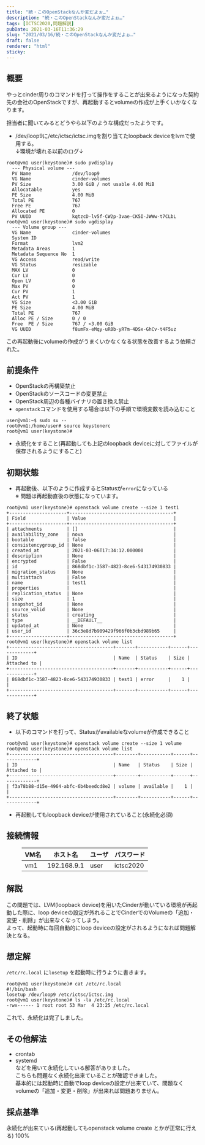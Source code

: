 ```yaml
---
title: "続・このOpenStackなんか変だよぉ…"
description: "続・このOpenStackなんか変だよぉ…"
tags: [ICTSC2020,問題解説]
pubDate: 2021-03-16T11:36:29
slug: "2021/03/16/続・このOpenStackなんか変だよぉ…"
draft: false
renderer: "html"
sticky: 
---
```



<h2>概要</h2>



<p>やっとcinder周りのコマンドを打って操作をすることが出来るようになった契約先の会社のOpenStackですが、再起動するとvolumeの作成が上手くいかなくなります。</p>



<p>担当者に聞いてみるとどうやら以下のような構成だったようです。</p>



<ul><li>/dev/loop9に/etc/ictsc/ictsc.imgを割り当てたloopback deviceをlvmで使用する。<br>
↓環境が壊れる以前のログ↓</li></ul>


<div class="wp-block-syntaxhighlighter-code "><pre class="brush: plain; title: ; title: ; notranslate" title=""><code>root@vm1 user(keystone)# sudo pvdisplay
  --- Physical volume ---
  PV Name               /dev/loop9
  VG Name               cinder-volumes
  PV Size               3.00 GiB / not usable 4.00 MiB
  Allocatable           yes
  PE Size               4.00 MiB
  Total PE              767
  Free PE               767
  Allocated PE          0
  PV UUID               kqtzcD-lv5f-CW2p-3vae-CK5I-JWWw-t7CLbL
root@vm1 user(keystone)# sudo vgdisplay
  --- Volume group ---
  VG Name               cinder-volumes
  System ID
  Format                lvm2
  Metadata Areas        1
  Metadata Sequence No  1
  VG Access             read/write
  VG Status             resizable
  MAX LV                0
  Cur LV                0
  Open LV               0
  Max PV                0
  Cur PV                1
  Act PV                1
  VG Size               &lt;3.00 GiB
  PE Size               4.00 MiB
  Total PE              767
  Alloc PE / Size       0 / 0
  Free  PE / Size       767 / &lt;3.00 GiB
  VG UUID               f8umFx-eMqy-uR0b-yR7m-4DSx-GhCv-t4F5uz</code></pre></div>


<p>この再起動後にvolumeの作成がうまくいかなくなる状態を改善するよう依頼された。</p>



<h2>前提条件</h2>



<ul><li>OpenStackの再構築禁止</li><li>OpenStackのソースコードの変更禁止</li><li>OpenStack周辺の各種バイナリの置き換え禁止</li><li><code>openstack</code>コマンドを使用する場合は以下の手順で環境変数を読み込むこと</li></ul>


<div class="wp-block-syntaxhighlighter-code "><pre class="brush: plain; title: ; title: ; notranslate" title=""><code>user@vm1:~$ sudo su --
root@vm1:/home/user# source keystonerc
root@vm1 user(keystone)#</code></pre></div>


<ul><li>永続化をすること(再起動しても上記のloopback deviceに対してファイルが保存されるようにすること)</li></ul>



<h2>初期状態</h2>



<ul><li>再起動後、以下のように作成するとStatusが<code>error</code>になっている<br>
※ 問題は再起動直後の状態になっています。 </li></ul>


<div class="wp-block-syntaxhighlighter-code "><pre class="brush: plain; title: ; title: ; notranslate" title=""><code>root@vm1 user(keystone)# openstack volume create --size 1 test1
+---------------------+--------------------------------------+
| Field               | Value                                |
+---------------------+--------------------------------------+
| attachments         | &#91;]                                   |
| availability_zone   | nova                                 |
| bootable            | false                                |
| consistencygroup_id | None                                 |
| created_at          | 2021-03-06T17:34:12.000000           |
| description         | None                                 |
| encrypted           | False                                |
| id                  | 868dbf1c-3587-4823-8ce6-543174930833 |
| migration_status    | None                                 |
| multiattach         | False                                |
| name                | test1                                |
| properties          |                                      |
| replication_status  | None                                 |
| size                | 1                                    |
| snapshot_id         | None                                 |
| source_volid        | None                                 |
| status              | creating                             |
| type                | __DEFAULT__                          |
| updated_at          | None                                 |
| user_id             | 36c3e8d7b909429f966f0b3cbd989b65     |
+---------------------+--------------------------------------+
root@vm1 user(keystone)# openstack volume list
+--------------------------------------+-------+-----------+------+-------------+
| ID                                   | Name  | Status    | Size | Attached to |
+--------------------------------------+-------+-----------+------+-------------+
| 868dbf1c-3587-4823-8ce6-543174930833 | test1 | error     |    1 |             |
+--------------------------------------+-------+-----------+------+-------------+</code></pre></div>


<h2>終了状態</h2>



<ul><li>以下のコマンドを打って、Statusがavailableなvolumeが作成できること</li></ul>


<div class="wp-block-syntaxhighlighter-code "><pre class="brush: plain; title: ; title: ; notranslate" title=""><code>root@vm1 user(keystone)# openstack volume create --size 1 volume
root@vm1 user(keystone)# openstack volume list
+--------------------------------------+--------+-----------+------+-------------+
| ID                                   | Name   | Status    | Size | Attached to |
+--------------------------------------+--------+-----------+------+-------------+
| f3a78b88-d15e-4964-abfc-6b4beedcd8e2 | volume | available |    1 |             |
+--------------------------------------+--------+-----------+------+-------------+</code></pre></div>


<ul><li>再起動してもloopback deviceが使用されていること(永続化必須)</li></ul>



<h2>接続情報</h2>



<figure class="wp-block-table"><table class=""><thead><tr><th>VM名</th><th>ホスト名</th><th>ユーザ</th><th>パスワード</th></tr></thead><tbody><tr><td>vm1</td><td>192.168.9.1</td><td>user</td><td>ictsc2020</td></tr></tbody></table></figure>



<h2>解説</h2>



<p>この問題では、LVM(loopback device)を用いたCinderが動いている環境が再起動した際に、loop deviceの設定が外れることでCinderでのVolumeの「追加・変更・削除」が出来なくなってしまう。  <br>
よって、起動時に毎回自動的にloop deviceの設定がされるようになれば問題解決となる。</p>



<h2>想定解</h2>



<p><code>/etc/rc.local</code> に<code>losetup</code> を起動時に行うように書きます。</p>


<div class="wp-block-syntaxhighlighter-code "><pre class="brush: plain; title: ; title: ; notranslate" title=""><code>root@vm1 user(keystone)# cat /etc/rc.local
#!/bin/bash
losetup /dev/loop9 /etc/ictsc/ictsc.img
root@vm1 user(keystone)# ls -la /etc/rc.local
-rwx------ 1 root root 53 Mar  4 23:25 /etc/rc.local</code></pre></div>


<p>これで、永続化は完了しました。  </p>



<h2>その他解法</h2>



<ul><li>crontab</li><li>systemd  <br>
などを用いて永続化している解答がありました。  <br>
こちらも問題なく永続化出来ていることが確認できました。  <br>
基本的には起動時に自動でloop deviceの設定が出来ていて、問題なくvolumeの「追加・変更・削除」が出来れば問題ありません。</li></ul>



<h2>採点基準</h2>



<p>永続化が出来ている(再起動してもopenstack volume create とかが正常に行える) 100%</p>
